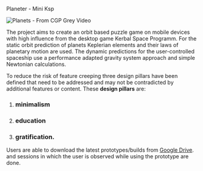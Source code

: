 Planeter - Mini Ksp

![Planets - From CGP Grey Video](https://user-images.githubusercontent.com/37050834/87459874-418eb480-c60c-11ea-8d90-1eafdd52e7d2.png)

The project aims to create an orbit based puzzle game on mobile devices with high influence from the desktop game Kerbal
Space Programm. For the static orbit prediction of planets Keplerian elements
and their laws of planetary motion are used. The dynamic predictions for the
user-controlled spaceship use a performance adapted gravity system approach
and simple Newtonian calculations. 

To reduce the risk of feature creeping three design pillars have been defined that
need to be addressed and may not be contradicted by additional features or
content. These **design pillars** are: 
1. ### **minimalism**
2. ### **education** 
3. ### **gratification**. 

Users are able to download the latest prototypes/builds from [Google Drive](
https://drive.google.com/drive/folders/1-CI-kAiKsY4FEDwQmcAWbDM9oTFoPtvh). and
sessions in which the user is observed while using the prototype are done.
